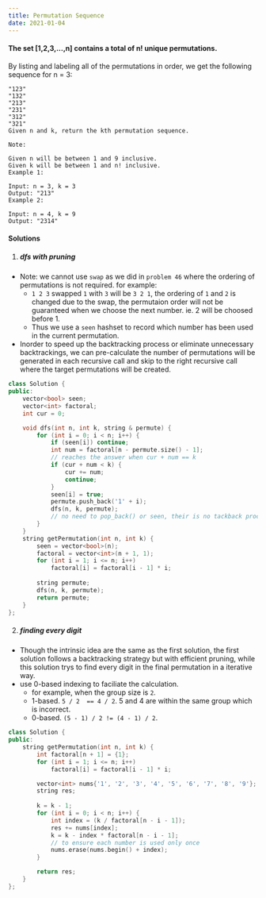 ```yaml
---
title: Permutation Sequence
date: 2021-01-04
---
```

#### The set [1,2,3,...,n] contains a total of n! unique permutations.

By listing and labeling all of the permutations in order, we get the following sequence for n = 3:

```
"123"
"132"
"213"
"231"
"312"
"321"
Given n and k, return the kth permutation sequence.

Note:

Given n will be between 1 and 9 inclusive.
Given k will be between 1 and n! inclusive.
Example 1:

Input: n = 3, k = 3
Output: "213"
Example 2:

Input: n = 4, k = 9
Output: "2314"
```

#### Solutions


1. ##### dfs with pruning

- Note: we cannot use `swap` as we did in `problem 46` where the ordering of permutations is not required. for example:
    - `1 2 3` swapped `1` with `3` will be `3 2 1`, the ordering of `1` and `2` is changed due to the swap, the permutaion order will not be guaranteed when we choose the next number. ie. 2 will be choosed before 1.
    - Thus we use a `seen` hashset to record which number has been used in the current permutation.
- Inorder to speed up the backtracking process or eliminate unnecessary backtrackings, we can pre-calculate the number of permutations will be generated in each recursive call and skip to the right recursive call where the target permutations will be created.

```cpp
class Solution {
public:
    vector<bool> seen;
    vector<int> factoral;
    int cur = 0;

    void dfs(int n, int k, string & permute) {
        for (int i = 0; i < n; i++) {
            if (seen[i]) continue;
            int num = factoral[n - permute.size() - 1];
            // reaches the answer when cur + num == k
            if (cur + num < k) {
                cur += num;
                continue;
            }
            seen[i] = true;
            permute.push_back('1' + i);
            dfs(n, k, permute);
            // no need to pop_back() or seen, their is no tackback process
        }
    }
    string getPermutation(int n, int k) {
        seen = vector<bool>(n);
        factoral = vector<int>(n + 1, 1);
        for (int i = 1; i <= n; i++)
            factoral[i] = factoral[i - 1] * i;
        
        string permute;
        dfs(n, k, permute);
        return permute;
    }
};
```

2. ##### finding every digit

- Though the intrinsic idea are the same as the first solution, the first solution follows a backtracking strategy but with efficient pruning, while this solution trys to find every digit in the final permutation in a iterative way.
- use 0-based indexing to faciliate the calculation.
    - for example, when the group size is `2`.
    - 1-based. `5 / 2  == 4 / 2`. 5 and 4 are within the same group which is incorrect.
    - 0-based. `(5 - 1) / 2 != (4 - 1) / 2`.

```cpp
class Solution {
public:
    string getPermutation(int n, int k) {
        int factoral[n + 1] = {1};
        for (int i = 1; i <= n; i++)
            factoral[i] = factoral[i - 1] * i;

        vector<int> nums{'1', '2', '3', '4', '5', '6', '7', '8', '9'};
        string res;
    
        k = k - 1;
        for (int i = 0; i < n; i++) {
            int index = (k / factoral[n - i - 1]);
            res += nums[index];
            k = k - index * factoral[n - i - 1];
            // to ensure each number is used only once
            nums.erase(nums.begin() + index);
        }

        return res;
    }
};
```